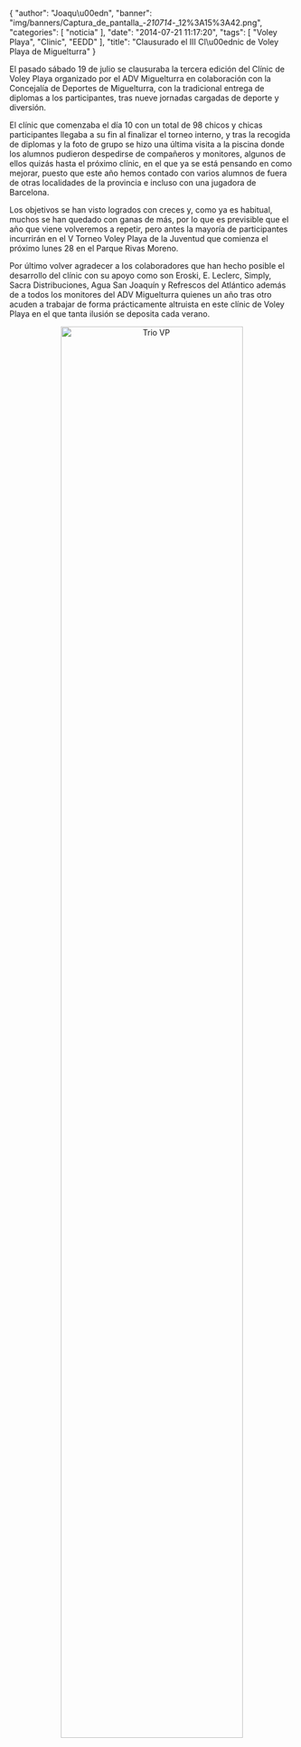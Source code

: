 {
  "author": "Joaqu\u00edn", 
  "banner": "img/banners/Captura_de_pantalla_-_210714_-_12%3A15%3A42.png", 
  "categories": [
    "noticia"
  ], 
  "date": "2014-07-21 11:17:20", 
  "tags": [
    "Voley Playa", 
    "Clinic", 
    "EEDD"
  ], 
  "title": "Clausurado el III Cl\u00ednic de Voley Playa de Miguelturra"
}

El pasado sábado 19 de julio se clausuraba la tercera edición del Clínic de Voley Playa organizado por el ADV Miguelturra en colaboración con la Concejalía de Deportes de Miguelturra, con la tradicional entrega de diplomas a los participantes, tras nueve jornadas cargadas de deporte y diversión.

El clínic que comenzaba el día 10 con un total de 98 chicos y chicas participantes llegaba a su fin al finalizar el torneo interno, y tras la recogida de diplomas y la foto de grupo se hizo una última visita a la piscina donde los alumnos pudieron despedirse de compañeros y monitores, algunos de ellos quizás hasta el próximo clínic, en el que ya se está pensando en como mejorar, puesto que este año hemos contado con varios alumnos de fuera de otras localidades de la provincia e incluso con una jugadora de Barcelona.

Los objetivos se han visto logrados con creces y, como ya es habitual, muchos se han quedado con ganas de más, por lo que es previsible que el año que viene volveremos a repetir, pero antes la mayoría de participantes incurrirán en el V Torneo Voley Playa de la Juventud que comienza el próximo lunes 28 en el Parque Rivas Moreno.

Por último volver agradecer a los colaboradores que han hecho posible el desarrollo del clínic con su apoyo como son Eroski, E. Leclerc, Simply, Sacra Distribuciones, Agua San Joaquín y Refrescos del Atlántico además de a todos los monitores del ADV Miguelturra quienes un año tras otro acuden a trabajar de forma prácticamente altruista en este clínic de Voley Playa en el que tanta ilusión se deposita cada verano.

<center>
<a target="_new" href="http://www.advmiguelturra.org/drupal/sites/default/files/Captura%20de%20pantalla%20-%20210714%20-%2012%3A15%3A42.png"> 
<img alt="Trio VP" width="80%" align="center" src="http://www.advmiguelturra.org/drupal/sites/default/files/Captura%20de%20pantalla%20-%20210714%20-%2012%3A15%3A42.png"/> </a> </center>

